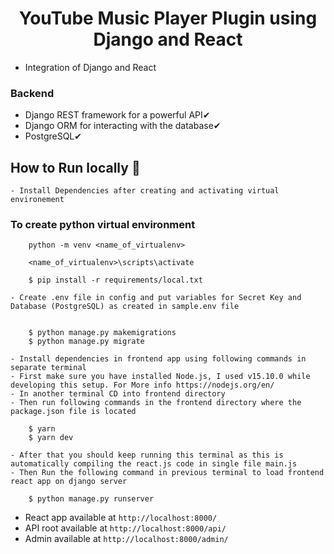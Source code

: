 <h1 align="center">YouTube Music Player Plugin using Django and React</h1>

- Integration of Django and React

### Backend

- Django REST framework for a powerful API✔
- Django ORM for interacting with the database✔
- PostgreSQL✔

## How to Run locally 🚀

    - Install Dependencies after creating and activating virtual environement

### To create python virtual environment

        python -m venv <name_of_virtualenv>

        <name_of_virtualenv>\scripts\activate

        $ pip install -r requirements/local.txt

    - Create .env file in config and put variables for Secret Key and Database (PostgreSQL) as created in sample.env file


        $ python manage.py makemigrations
        $ python manage.py migrate

    - Install dependencies in frontend app using following commands in separate terminal
    - First make sure you have installed Node.js, I used v15.10.0 while developing this setup. For More info https://nodejs.org/en/
    - In another terminal CD into frontend directory
    - Then run following commands in the frontend directory where the package.json file is located

        $ yarn
        $ yarn dev

    - After that you should keep running this terminal as this is automatically compiling the react.js code in single file main.js
    - Then Run the following command in previous terminal to load frontend react app on django server

        $ python manage.py runserver

- React app available at `http://localhost:8000/`
- API root available at `http://localhost:8000/api/`
- Admin available at `http://localhost:8000/admin/`
